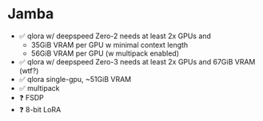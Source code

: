 # Jamba

- ✅ qlora w/ deepspeed Zero-2 needs at least 2x GPUs and
  - 35GiB VRAM per GPU w minimal context length
  - 56GiB VRAM per GPU (w multipack enabled)
- ✅ qlora w/ deepspeed Zero-3 needs at least 2x GPUs and 67GiB VRAM (wtf?)
- ✅ qlora single-gpu, ~51GiB VRAM
- ✅ multipack
- ❓ FSDP
- ❓ 8-bit LoRA
